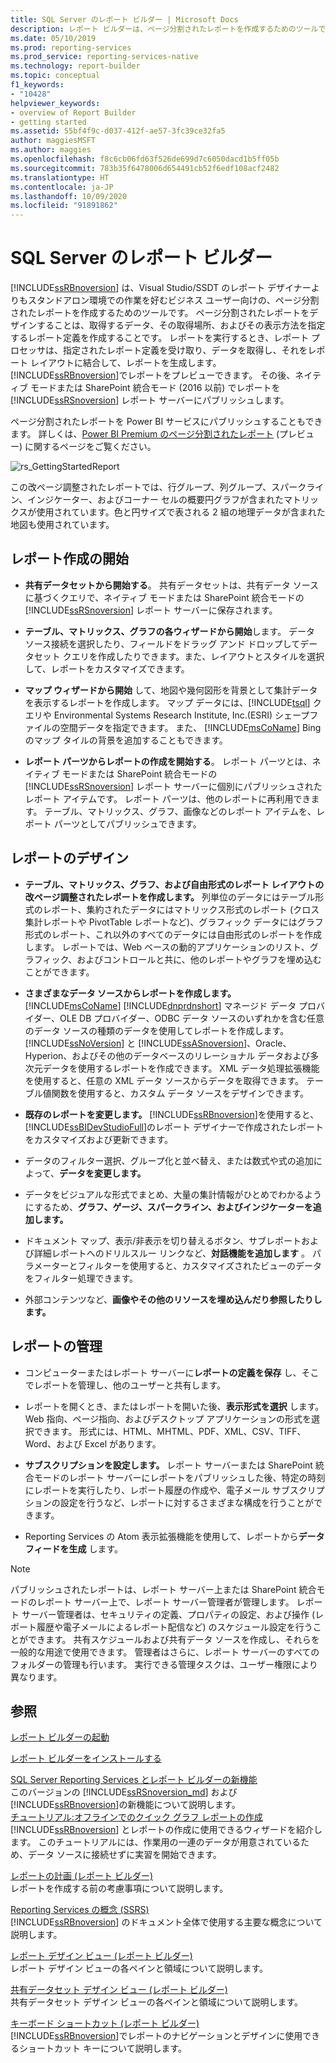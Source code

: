 ```yaml
---
title: SQL Server のレポート ビルダー | Microsoft Docs
description: レポート ビルダーは、ページ分割されたレポートを作成するためのツールです。 レポートを作成するには、取得するデータ、それを取得する場所、表示方法を指定します。
ms.date: 05/10/2019
ms.prod: reporting-services
ms.prod_service: reporting-services-native
ms.technology: report-builder
ms.topic: conceptual
f1_keywords:
- "10428"
helpviewer_keywords:
- overview of Report Builder
- getting started
ms.assetid: 55bf4f9c-d037-412f-ae57-3fc39ce32fa5
author: maggiesMSFT
ms.author: maggies
ms.openlocfilehash: f8c6cb06fd63f526de699d7c6050dacd1b5ff05b
ms.sourcegitcommit: 783b35f6478006d654491cb52f6edf108acf2482
ms.translationtype: HT
ms.contentlocale: ja-JP
ms.lasthandoff: 10/09/2020
ms.locfileid: "91891862"
---
```

# <a name="report-builder-in-sql-server"></a>SQL Server のレポート ビルダー

 [!INCLUDE[ssRBnoversion](../../includes/ssrbnoversion.md)] は、Visual Studio/SSDT のレポート デザイナーよりもスタンドアロン環境での作業を好むビジネス ユーザー向けの、ページ分割されたレポートを作成するためのツールです。  ページ分割されたレポートをデザインすることは、取得するデータ、その取得場所、およびその表示方法を指定するレポート定義を作成することです。 レポートを実行するとき、レポート プロセッサは、指定されたレポート定義を受け取り、データを取得し、それをレポート レイアウトに結合して、レポートを生成します。 [!INCLUDE[ssRBnoversion](../../includes/ssrbnoversion.md)]でレポートをプレビューできます。 その後、ネイティブ モードまたは SharePoint 統合モード (2016 以前) でレポートを [!INCLUDE[ssRSnoversion](../../includes/ssrsnoversion-md.md)] レポート サーバーにパブリッシュします。 

ページ分割されたレポートを Power BI サービスにパブリッシュすることもできます。 詳しくは、[Power BI Premium のページ分割されたレポート](/power-bi/paginated-reports-report-builder-power-bi) (プレビュー) に関するページをご覧ください。
  
 ![rs_GettingStartedReport](../../reporting-services/report-builder/media/rs-gettingstartedreport.png "rs_GettingStartedReport")  
  
 この改ページ調整されたレポートでは、行グループ、列グループ、スパークライン、インジケーター、およびコーナー セルの概要円グラフが含まれたマトリックスが使用されています。色と円サイズで表される 2 組の地理データが含まれた地図も使用されています。  
  
##  <a name="jump-start-report-creation"></a><a name="JumpStartReptCreation"></a> レポート作成の開始  
  
-   **共有データセットから開始する**。 共有データセットは、共有データ ソースに基づくクエリで、ネイティブ モードまたは SharePoint 統合モードの [!INCLUDE[ssRSnoversion](../../includes/ssrsnoversion-md.md)] レポート サーバーに保存されます。  
  
-   **テーブル、マトリックス、グラフの各ウィザードから開始**します。 データ ソース接続を選択したり、フィールドをドラッグ アンド ドロップしてデータセット クエリを作成したりできます。また、レイアウトとスタイルを選択して、レポートをカスタマイズできます。  
  
-   **マップ ウィザードから開始** して、地図や幾何図形を背景として集計データを表示するレポートを作成します。 マップ データには、[!INCLUDE[tsql](../../includes/tsql-md.md)] クエリや Environmental Systems Research Institute, Inc.(ESRI) シェープファイルの空間データを指定できます。 また、 [!INCLUDE[msCoName](../../includes/msconame-md.md)] Bing のマップ タイルの背景を追加することもできます。  
  
-   **レポート パーツからレポートの作成を開始する**。 レポート パーツとは、ネイティブ モードまたは SharePoint 統合モードの [!INCLUDE[ssRSnoversion](../../includes/ssrsnoversion-md.md)] レポート サーバーに個別にパブリッシュされたレポート アイテムです。 レポート パーツは、他のレポートに再利用できます。 テーブル、マトリックス、グラフ、画像などのレポート アイテムを、レポート パーツとしてパブリッシュできます。  
  
##  <a name="design-your-report"></a><a name="DesignRept"></a> レポートのデザイン  
  
-   **テーブル、マトリックス、グラフ、および自由形式のレポート レイアウトの改ページ調整されたレポートを作成します。** 列単位のデータにはテーブル形式のレポート、集約されたデータにはマトリックス形式のレポート (クロス集計レポートや PivotTable レポートなど)、グラフィック データにはグラフ形式のレポート、これ以外のすべてのデータには自由形式のレポートを作成します。 レポートでは、Web ベースの動的アプリケーションのリスト、グラフィック、およびコントロールと共に、他のレポートやグラフを埋め込むことができます。  
  
-   **さまざまなデータ ソースからレポートを作成します。** [!INCLUDE[msCoName](../../includes/msconame-md.md)] [!INCLUDE[dnprdnshort](../../includes/dnprdnshort-md.md)] マネージド データ プロバイダー、OLE DB プロバイダー、ODBC データ ソースのいずれかを含む任意のデータ ソースの種類のデータを使用してレポートを作成します。 [!INCLUDE[ssNoVersion](../../includes/ssnoversion-md.md)] と [!INCLUDE[ssASnoversion](../../includes/ssasnoversion-md.md)]、Oracle、Hyperion、およびその他のデータベースのリレーショナル データおよび多次元データを使用するレポートを作成できます。 XML データ処理拡張機能を使用すると、任意の XML データ ソースからデータを取得できます。 テーブル値関数を使用すると、カスタム データ ソースをデザインできます。  
  
-   **既存のレポートを変更します。** [!INCLUDE[ssRBnoversion](../../includes/ssrbnoversion.md)]を使用すると、 [!INCLUDE[ssBIDevStudioFull](../../includes/ssbidevstudiofull-md.md)]のレポート デザイナーで作成されたレポートをカスタマイズおよび更新できます。  
  
-   データのフィルター選択、グループ化と並べ替え、または数式や式の追加によって、**データを変更します。**  
-   データをビジュアルな形式でまとめ、大量の集計情報がひとめでわかるようにするため、**グラフ、ゲージ、スパークライン、およびインジケーターを追加します。**  
  
-   ドキュメント マップ、表示/非表示を切り替えるボタン、サブレポートおよび詳細レポートへのドリルスルー リンクなど、**対話機能を追加します** 。 パラメーターとフィルターを使用すると、カスタマイズされたビューのデータをフィルター処理できます。  
  
-   外部コンテンツなど、**画像やその他のリソースを埋め込んだり参照したりします。**  
  
##  <a name="manage-your-report"></a><a name="ManageRpt"></a> レポートの管理  
  
-   コンピューターまたはレポート サーバーに**レポートの定義を保存** し、そこでレポートを管理し、他のユーザーと共有します。  
  
-   レポートを開くとき、またはレポートを開いた後、**表示形式を選択** します。 Web 指向、ページ指向、およびデスクトップ アプリケーションの形式を選択できます。 形式には、HTML、MHTML、PDF、XML、CSV、TIFF、Word、および Excel があります。  
  
-   **サブスクリプションを設定します。** レポート サーバーまたは SharePoint 統合モードのレポート サーバーにレポートをパブリッシュした後、特定の時刻にレポートを実行したり、レポート履歴の作成や、電子メール サブスクリプションの設定を行うなど、レポートに対するさまざまな構成を行うことができます。  
  
-   Reporting Services の Atom 表示拡張機能を使用して、レポートから**データ フィードを生成** します。  
  
> [!NOTE]  
>  パブリッシュされたレポートは、レポート サーバー上または SharePoint 統合モードのレポート サーバー上で、レポート サーバー管理者が管理します。 レポート サーバー管理者は、セキュリティの定義、プロパティの設定、および操作 (レポート履歴や電子メールによるレポート配信など) のスケジュール設定を行うことができます。 共有スケジュールおよび共有データ ソースを作成し、それらを一般的な用途で使用できます。 管理者はさらに、レポート サーバーのすべてのフォルダーの管理も行います。 実行できる管理タスクは、ユーザー権限により異なります。  
  
## <a name="see-also"></a>参照  
  [レポート ビルダーの起動](../../reporting-services/report-builder/start-report-builder.md)  
  
  [レポート ビルダーをインストールする](../../reporting-services/install-windows/install-report-builder.md)

  [SQL Server Reporting Services とレポート ビルダーの新機能](~/reporting-services/what-s-new-in-sql-server-reporting-services-ssrs.md)  
  このバージョンの [!INCLUDE[ssRSnoversion_md](../../includes/ssrsnoversion-md.md)] および [!INCLUDE[ssRBnoversion](../../includes/ssrbnoversion.md)]の新機能について説明します。   
  [チュートリアル:オフラインでのクイック グラフ レポートの作成](../../reporting-services/report-builder/tutorial-create-a-quick-chart-report-offline-report-builder.md)  
 [!INCLUDE[ssRBnoversion](../../includes/ssrbnoversion.md)] とレポートの作成に使用できるウィザードを紹介します。 このチュートリアルには、作業用の一連のデータが用意されているため、データ ソースに接続せずに実習を開始できます。  
  
 [レポートの計画 (レポート ビルダー)](../../reporting-services/report-design/planning-a-report-report-builder.md)  
 レポートを作成する前の考慮事項について説明します。  
  
 [Reporting Services の概念 (SSRS)](../reporting-services-concepts-ssrs.md)  
 [!INCLUDE[ssRBnoversion](../../includes/ssrbnoversion.md)] のドキュメント全体で使用する主要な概念について説明します。  
  
 [レポート デザイン ビュー &#40;レポート ビルダー&#41;](../../reporting-services/report-builder/report-design-view-report-builder.md)  
 レポート デザイン ビューの各ペインと領域について説明します。  
  
 [共有データセット デザイン ビュー (レポート ビルダー)](../../reporting-services/report-builder/shared-dataset-design-view-report-builder.md)  
 共有データセット デザイン ビューの各ペインと領域について説明します。  
  
 [キーボード ショートカット (レポート ビルダー)](../../reporting-services/report-builder/keyboard-shortcuts-report-builder.md)  
 [!INCLUDE[ssRBnoversion](../../includes/ssrbnoversion.md)]でレポートのナビゲーションとデザインに使用できるショートカット キーについて説明します。  
